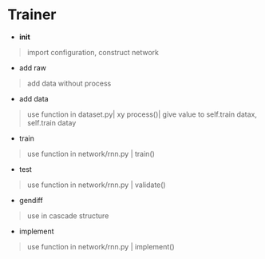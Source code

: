 # Trainer
+ __init__
> import configuration, construct network
+ add raw
> add data without process
+ add data
> use function in dataset.py| xy process()| give value to self.train datax, self.train datay
+ train 
> use function in network/rnn.py | train()
+ test
> use function in network/rnn.py | validate()
+ gendiff
> use in cascade structure
+ implement
> use function in network/rnn.py | implement()
